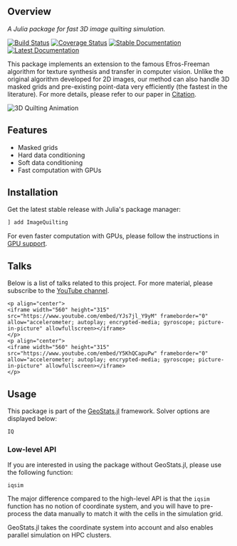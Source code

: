 ## Overview

*A Julia package for fast 3D image quilting simulation.*

[![Build Status](https://img.shields.io/github/actions/workflow/status/JuliaEarth/ImageQuilting.jl/CI.yml?branch=master&style=flat-square)](https://github.com/JuliaEarth/ImageQuilting.jl/actions)
[![Coverage Status](https://img.shields.io/codecov/c/github/JuliaEarth/ImageQuilting.jl)](https://codecov.io/gh/JuliaEarth/ImageQuilting.jl)
[![Stable Documentation](https://img.shields.io/badge/docs-stable-blue.svg)](https://JuliaEarth.github.io/ImageQuilting.jl/stable)
[![Latest Documentation](https://img.shields.io/badge/docs-latest-blue.svg)](https://JuliaEarth.github.io/ImageQuilting.jl/dev)

This package implements an extension to the famous Efros-Freeman algorithm for texture synthesis and transfer in computer vision.
Unlike the original algorithm developed for 2D images, our method can also handle 3D masked grids and pre-existing point-data very
efficiently (the fastest in the literature). For more details, please refer to our paper in [Citation](about/citation.md).

![3D Quilting Animation](images/quilting.gif)

## Features

- Masked grids
- Hard data conditioning
- Soft data conditioning
- Fast computation with GPUs

## Installation

Get the latest stable release with Julia's package manager:

```julia
] add ImageQuilting
```

For even faster computation with GPUs, please follow the instructions in [GPU support](gpu-support.md).

## Talks

Below is a list of talks related to this project. For more material, please subscribe to the
[YouTube channel](https://www.youtube.com/channel/UCiOnsyYAZM-voi5diu8lN9w).

```@raw html
<p align="center">
<iframe width="560" height="315" src="https://www.youtube.com/embed/YJs7jl_Y9yM" frameborder="0" allow="accelerometer; autoplay; encrypted-media; gyroscope; picture-in-picture" allowfullscreen></iframe>
</p>
<p align="center">
<iframe width="560" height="315" src="https://www.youtube.com/embed/Y5KhQCapuPw" frameborder="0" allow="accelerometer; autoplay; encrypted-media; gyroscope; picture-in-picture" allowfullscreen></iframe>
</p>
```

## Usage

This package is part of the [GeoStats.jl](https://github.com/JuliaEarth/GeoStats.jl) framework. Solver
options are displayed below:

```@docs
IQ
```

### Low-level API

If you are interested in using the package without GeoStats.jl, please use the following function:

```@docs
iqsim
```

The major difference compared to the high-level API is that the `iqsim` function has
no notion of coordinate system, and you will have to pre-process the data manually to
match it with the cells in the simulation grid.

GeoStats.jl takes the coordinate system into account and also enables parallel simulation
on HPC clusters.
